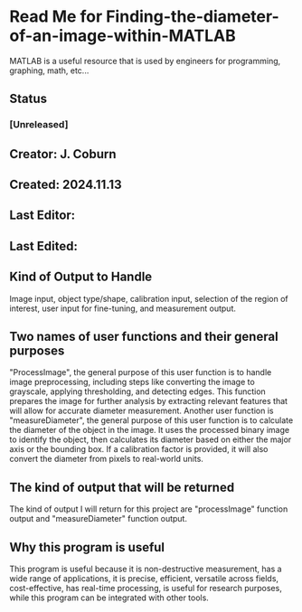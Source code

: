 # Read Me for Finding-the-diameter-of-an-image-within-MATLAB
MATLAB is a useful resource that is used by engineers for programming, graphing, math, etc...
## Status
### [Unreleased]
## Creator: J. Coburn
## Created: 2024.11.13
## Last Editor: 
## Last Edited:
## Kind of Output to Handle
Image input, object type/shape, calibration input, selection of the region of interest, user input for fine-tuning, and measurement output.
## Two names of user functions and their general purposes
"ProcessImage", the general purpose of this user function is to handle image preprocessing, including steps like converting the image to grayscale, applying thresholding, and detecting edges. This function prepares the image for further analysis by extracting relevant features that will allow for accurate diameter measurement. Another user function is "measureDiameter",  the general purpose of this user function is to calculate the diameter of the object in the image. It uses the processed binary image to identify the object, then calculates its diameter based on either the major axis or the bounding box. If a calibration factor is provided, it will also convert the diameter from pixels to real-world units. 
## The kind of output that will be returned
The kind of output I will return for this project are "processImage" function output and "measureDiameter" function output.
## Why this program is useful
This program is useful because it is non-destructive measurement, has a wide range of applications, it is precise, efficient, versatile across fields, cost-effective, has real-time processing, is useful for research purposes, while this program can be integrated with other tools.
